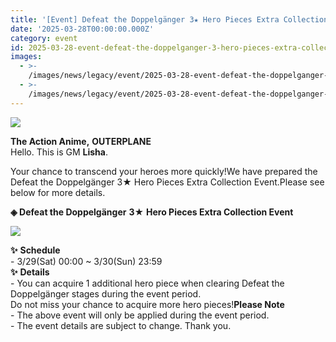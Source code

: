 ```yaml
---
title: '[Event] Defeat the Doppelgänger 3★ Hero Pieces Extra Collection'
date: '2025-03-28T00:00:00.000Z'
category: event
id: 2025-03-28-event-defeat-the-doppelganger-3-hero-pieces-extra-collection-event
images:
  - >-
    /images/news/legacy/event/2025-03-28-event-defeat-the-doppelganger-3-hero-pieces-extra-collection-event/6456c4777da94da4bcc0de209bca3782.webp
  - >-
    /images/news/legacy/event/2025-03-28-event-defeat-the-doppelganger-3-hero-pieces-extra-collection-event/3b3e578b58264220a99684f9d32b0638.webp
---
```


![](/images/news/legacy/event/2025-03-28-event-defeat-the-doppelganger-3-hero-pieces-extra-collection-event/6456c4777da94da4bcc0de209bca3782.webp)  

**The Action Anime,** **OUTERPLANE**  
Hello. This is GM **Lisha**.  
  
Your chance to transcend your heroes more quickly!We have prepared the Defeat the Doppelgänger 3★ Hero Pieces Extra Collection Event.Please see below for more details.

**◈ Defeat the Doppelgänger** **3★** **Hero Pieces Extra Collection Event**

![](/images/news/legacy/event/2025-03-28-event-defeat-the-doppelganger-3-hero-pieces-extra-collection-event/3b3e578b58264220a99684f9d32b0638.webp)  
  
**✨** **Schedule**   
\- 3/29(Sat) 00:00 ~ 3/30(Sun) 23:59  
**✨** **Details**  
\- You can acquire 1 additional hero piece when clearing Defeat the Doppelgänger stages during the event period.  
Do not miss your chance to acquire more hero pieces!**Please Note**  
\- The above event will only be applied during the event period.  
\- The event details are subject to change. Thank you.
